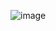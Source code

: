 ![image](https://user-images.githubusercontent.com/77121931/218306552-5f076b08-2d7c-4a51-a409-38c376fee55d.png)
